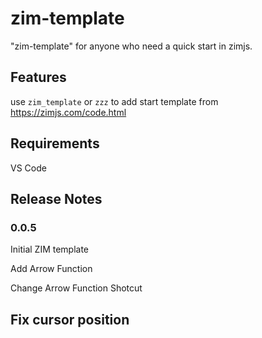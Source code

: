 # zim-template

"zim-template" for anyone who need a quick start in zimjs.

## Features

use `zim_template` or `zzz` to add start template from https://zimjs.com/code.html

## Requirements

VS Code

## Release Notes

### 0.0.5

Initial ZIM template

Add Arrow Function

Change Arrow Function Shotcut

Fix cursor position
---
